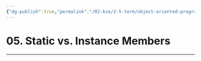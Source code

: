 ```yaml
---
{"dg-publish":true,"permalink":"/02-kse/2-5-term/object-oriented-programming-in-net/05-static-vs-instance-members/"}
---
```


# 05. Static vs. Instance Members
---

 